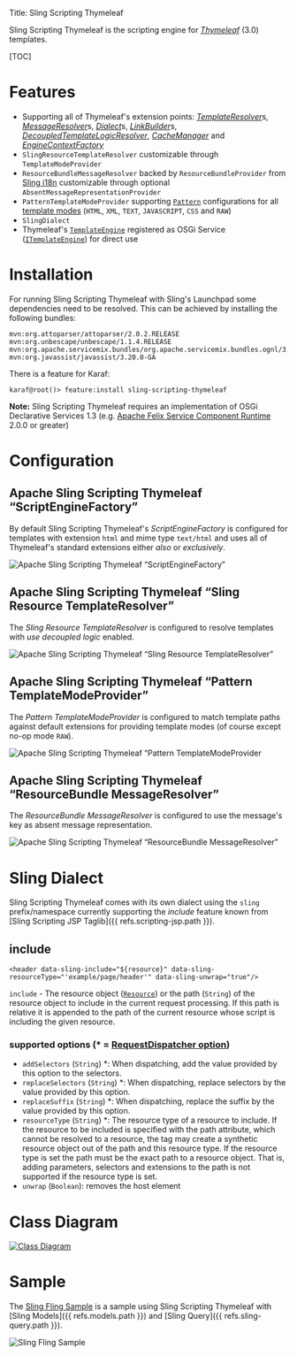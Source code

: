 Title: Sling Scripting Thymeleaf

Sling Scripting Thymeleaf is the scripting engine for [_Thymeleaf_](http://www.thymeleaf.org) (3.0) templates.

[TOC]

# Features

* Supporting all of Thymeleaf's extension points: [_TemplateResolver_](http://www.thymeleaf.org/apidocs/thymeleaf/3.0.0.RELEASE/org/thymeleaf/templateresolver/ITemplateResolver.html)﻿s, [_MessageResolver_](http://www.thymeleaf.org/apidocs/thymeleaf/3.0.0.RELEASE/org/thymeleaf/messageresolver/IMessageResolver.html)﻿s, [_Dialect_﻿](http://www.thymeleaf.org/apidocs/thymeleaf/3.0.0.RELEASE/org/thymeleaf/dialect/IDialect.html)s, [_LinkBuilder_](http://www.thymeleaf.org/apidocs/thymeleaf/3.0.0.RELEASE/org/thymeleaf/linkbuilder/ILinkBuilder.html)﻿s, [_DecoupledTemplateLogicResolver_](http://www.thymeleaf.org/apidocs/thymeleaf/3.0.0.RELEASE/org/thymeleaf/templateparser/markup/decoupled/IDecoupledTemplateLogicResolver.html), [_CacheManager_](http://www.thymeleaf.org/apidocs/thymeleaf/3.0.0.RELEASE/org/thymeleaf/cache/ICacheManager.html) and [_EngineContextFactory_](http://www.thymeleaf.org/apidocs/thymeleaf/3.0.0.RELEASE/org/thymeleaf/context/IEngineContext.html)
* `SlingResourceTemplateResolver` customizable through `TemplateModeProvider`﻿
* `ResourceBundleMessageResolver` backed by `ResourceBundleProvider` from [Sling i18n](https://sling.apache.org/documentation/bundles/internationalization-support-i18n.html) customizable through optional `AbsentMessageRepresentationProvider`﻿
* `PatternTemplateModeProvider` supporting [`Pattern`](https://docs.oracle.com/javase/7/docs/api/java/util/regex/Pattern.html) configurations for all [template modes](http://www.thymeleaf.org/apidocs/thymeleaf/3.0.0.RELEASE/org/thymeleaf/templatemode/TemplateMode.html) (`HTML`, `XML`, `TEXT`, `JAVASCRIPT`, `CSS` and `RAW`)
* `SlingDialect`
* Thymeleaf's [`TemplateEngine`](http://www.thymeleaf.org/apidocs/thymeleaf/3.0.0.RELEASE/org/thymeleaf/ITemplateEngine.html) registered as OSGi Service ([`ITemplateEngine`](http://www.thymeleaf.org/apidocs/thymeleaf/3.0.0.RELEASE/org/thymeleaf/ITemplateEngine.html)) for direct use

# Installation

For running Sling Scripting Thymeleaf with Sling's Launchpad some dependencies need to be resolved. This can be achieved by installing the following bundles:

    mvn:org.attoparser/attoparser/2.0.2.RELEASE
    mvn:org.unbescape/unbescape/1.1.4.RELEASE
    mvn:org.apache.servicemix.bundles/org.apache.servicemix.bundles.ognl/3.2_1
    mvn:org.javassist/javassist/3.20.0-GA

There is a feature for Karaf:

    karaf@root()> feature:install sling-scripting-thymeleaf

**Note:** Sling Scripting Thymeleaf requires an implementation of OSGi Declarative Services 1.3 (e.g. [Apache Felix Service Component Runtime](http://felix.apache.org/documentation/subprojects/apache-felix-service-component-runtime.html) 2.0.0 or greater)

# Configuration

## Apache Sling Scripting Thymeleaf “ScriptEngineFactory”

By default Sling Scripting Thymeleaf's _ScriptEngineFactory_ is configured for templates with extension `html` and mime type `text/html` and uses all of Thymeleaf's standard extensions either _also_ or _exclusively_.

![Apache Sling Scripting Thymeleaf “ScriptEngineFactory”](Scripting-Thymeleaf-ScriptEngineFactory.png)

## Apache Sling Scripting Thymeleaf “Sling Resource TemplateResolver”

The _Sling Resource TemplateResolver_ is configured to resolve templates with _use decoupled logic_ enabled.

![Apache Sling Scripting Thymeleaf “Sling Resource TemplateResolver”](Scripting-Thymeleaf-Sling-Resource-TemplateResolver.png)

## Apache Sling Scripting Thymeleaf “Pattern TemplateModeProvider”

The _Pattern TemplateModeProvider_ is configured to match template paths against default extensions for providing template modes (of course except no-op mode `RAW`).

![Apache Sling Scripting Thymeleaf “Pattern TemplateModeProvider](Scripting-Thymeleaf-Pattern-TemplateModeProvider.png)

## Apache Sling Scripting Thymeleaf “ResourceBundle MessageResolver”

The _ResourceBundle MessageResolver_ is configured to use the message's key as absent message representation.

![Apache Sling Scripting Thymeleaf “ResourceBundle MessageResolver”](Scripting-Thymeleaf-ResourceBundle-MessageResolver.png)

# Sling Dialect

Sling Scripting Thymeleaf comes with its own dialect using the `sling` prefix/namespace currently supporting the _include_ feature known from [Sling Scripting JSP Taglib]({{ refs.scripting-jsp.path }}).

## include

`<header data-sling-include="${resource}" data-sling-resourceType="'example/page/header'" data-sling-unwrap="true"/>`

`include` - The resource object ([`Resource`](http://sling.apache.org/apidocs/sling7/org/apache/sling/api/resource/Resource.html)) or the path (`String`) of the resource object to include in the current request processing. If this path is relative it is appended to the path of the current resource whose script is including the given resource.

### supported options (* = [RequestDispatcher option](http://sling.apache.org/apidocs/sling7/org/apache/sling/api/request/RequestDispatcherOptions.html))

* `addSelectors` (`String`) *: When dispatching, add the value provided by this option to the selectors.
* `replaceSelectors` (`String`) *: When dispatching, replace selectors by the value provided by this option.
* `replaceSuffix` (`String`) *: When dispatching, replace the suffix by the value provided by this option.
* `resourceType` (`String`) *: The resource type of a resource to include. If the resource to be included is specified with the path attribute, which cannot be resolved to a resource, the tag may create a synthetic resource object out of the path and this resource type. If the resource type is set the path must be the exact path to a resource object. That is, adding parameters, selectors and extensions to the path is not supported if the resource type is set.
* `unwrap` (`Boolean`): removes the host element

# Class Diagram

[![Class Diagram](Scripting-Thymeleaf-Class-Diagram.png)](Scripting-Thymeleaf-Class-Diagram.png)

# Sample

The [Sling Fling Sample](http://svn.apache.org/repos/asf/sling/trunk/samples/fling/) is a sample using Sling Scripting Thymeleaf with [Sling Models]({{ refs.models.path }}) and [Sling Query]({{ refs.sling-query.path }}).

![Sling Fling Sample](sling-fling-sample.png)
